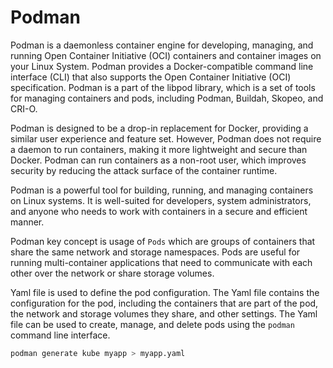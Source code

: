 # Podman

Podman is a daemonless container engine for developing, managing, and running Open Container Initiative (OCI) containers and container images on your Linux System. Podman provides a Docker-compatible command line interface (CLI) that also supports the Open Container Initiative (OCI) specification. Podman is a part of the libpod library, which is a set of tools for managing containers and pods, including Podman, Buildah, Skopeo, and CRI-O.

Podman is designed to be a drop-in replacement for Docker, providing a similar user experience and feature set. However, Podman does not require a daemon to run containers, making it more lightweight and secure than Docker. Podman can run containers as a non-root user, which improves security by reducing the attack surface of the container runtime.

Podman is a powerful tool for building, running, and managing containers on Linux systems. It is well-suited for developers, system administrators, and anyone who needs to work with containers in a secure and efficient manner.

Podman key concept is usage of `Pods` which are groups of containers that share the same network and storage namespaces. Pods are useful for running multi-container applications that need to communicate with each other over the network or share storage volumes.

Yaml file is used to define the pod configuration. The Yaml file contains the configuration for the pod, including the containers that are part of the pod, the network and storage volumes they share, and other settings. The Yaml file can be used to create, manage, and delete pods using the `podman` command line interface.

```bash
podman generate kube myapp > myapp.yaml
```
